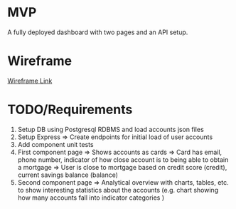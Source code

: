 # MVP
A fully deployed dashboard with two pages and an API setup.

# Wireframe

[Wireframe Link](https://www.figma.com/file/4zJMATHRd2xTXg72PIY8N5/Landis-Coding-Challenge?node-id=0%3A1)

# TODO/Requirements
1. Setup DB using Postgresql RDBMS and load accounts json files
2. Setup Express => Create endpoints for initial load of user accounts
3. Add component unit tests
4. First component page => Shows accounts as cards => Card has email, phone number, indicator of how close account is to being able to obtain a mortgage => User is close to mortgage based on credit score (credit), current savings balance (balance)
5. Second component page => Analytical overview with charts, tables, etc. to show interesting statistics about the accounts (e.g. chart showing how many accounts fall into indicator categories )
